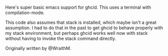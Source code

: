 Here's super basic emacs support for ghcid. This uses a terminal with compilation-mode.

This code also assumes that stack is installed, which maybe isn't a great assumption. I had to do that in the past to get ghcid to behave properly with my stack environment, but perhaps ghcid works well now with stack without having to invoke the stack command directly.

Originally written by @WraithM.
